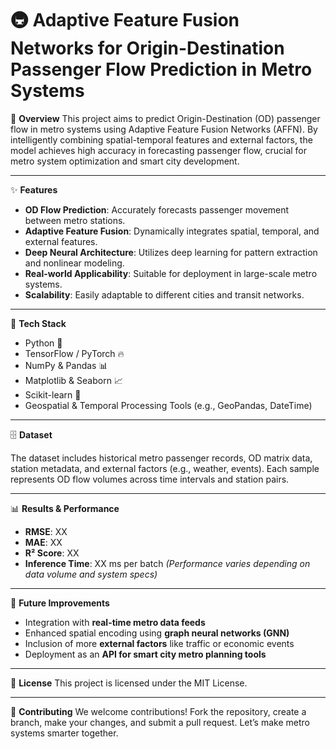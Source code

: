 # 🚇 Adaptive Feature Fusion Networks for Origin-Destination Passenger Flow Prediction in Metro Systems

📌 **Overview**
This project aims to predict Origin-Destination (OD) passenger flow in metro systems using Adaptive Feature Fusion Networks (AFFN). By intelligently combining spatial-temporal features and external factors, the model achieves high accuracy in forecasting passenger flow, crucial for metro system optimization and smart city development.

---

✨ **Features**

* **OD Flow Prediction**: Accurately forecasts passenger movement between metro stations.
* **Adaptive Feature Fusion**: Dynamically integrates spatial, temporal, and external features.
* **Deep Neural Architecture**: Utilizes deep learning for pattern extraction and nonlinear modeling.
* **Real-world Applicability**: Suitable for deployment in large-scale metro systems.
* **Scalability**: Easily adaptable to different cities and transit networks.

---

🔧 **Tech Stack**

* Python 🐍
* TensorFlow / PyTorch 🔥
* NumPy & Pandas 📊
* Matplotlib & Seaborn 📈
* Scikit-learn 🤖
* Geospatial & Temporal Processing Tools (e.g., GeoPandas, DateTime)

---

🗄 **Dataset**

The dataset includes historical metro passenger records, OD matrix data, station metadata, and external factors (e.g., weather, events). Each sample represents OD flow volumes across time intervals and station pairs.

---

📊 **Results & Performance**

* **RMSE**: XX
* **MAE**: XX
* **R² Score**: XX
* **Inference Time**: XX ms per batch
  *(Performance varies depending on data volume and system specs)*

---

🚀 **Future Improvements**

* Integration with **real-time metro data feeds**
* Enhanced spatial encoding using **graph neural networks (GNN)**
* Inclusion of more **external factors** like traffic or economic events
* Deployment as an **API for smart city metro planning tools**

---

📜 **License**
This project is licensed under the MIT License.

---

🤝 **Contributing**
We welcome contributions! Fork the repository, create a branch, make your changes, and submit a pull request. Let’s make metro systems smarter together.


